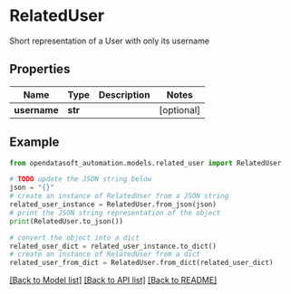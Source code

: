 # RelatedUser

Short representation of a User with only its username

## Properties

Name | Type | Description | Notes
------------ | ------------- | ------------- | -------------
**username** | **str** |  | [optional] 

## Example

```python
from opendatasoft_automation.models.related_user import RelatedUser

# TODO update the JSON string below
json = "{}"
# create an instance of RelatedUser from a JSON string
related_user_instance = RelatedUser.from_json(json)
# print the JSON string representation of the object
print(RelatedUser.to_json())

# convert the object into a dict
related_user_dict = related_user_instance.to_dict()
# create an instance of RelatedUser from a dict
related_user_from_dict = RelatedUser.from_dict(related_user_dict)
```
[[Back to Model list]](../README.md#documentation-for-models) [[Back to API list]](../README.md#documentation-for-api-endpoints) [[Back to README]](../README.md)


